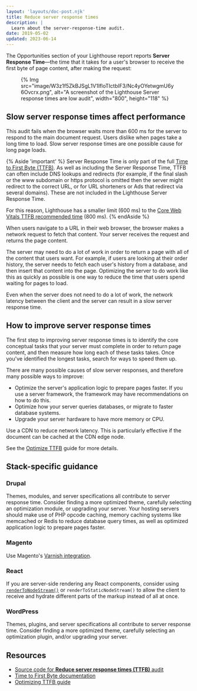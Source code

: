 ```yaml
---
layout: 'layouts/doc-post.njk'
title: Reduce server response times
description: |
  Learn about the server-response-time audit.
date: 2019-05-02
updated: 2023-06-14
---
```


The Opportunities section of your Lighthouse report reports **Server Response Time**—the time that it takes for a user's browser to receive the first byte of page content, after making the request:

<figure>
  {% Img src="image/W3z1f5ZkBJSgL1V1IfloTIctbIF3/Nc4yOYetwgmU6y6Ovcrx.png", alt="A screenshot of the Lighthouse Server response times are low audit", width="800", height="118" %}
</figure>

## Slow server response times affect performance

This audit fails when the browser waits more than 600&nbsp;ms for the server to respond to the main document request. Users dislike when pages take a long time to load. Slow server response times are one possible cause for long page loads.

{% Aside 'important' %}
Server Response Time is only part of the full [Time to First Byte (TTFB)](https://web.dev/ttfb/). As well as including the Server Response Time, TTFB can often include DNS lookups and redirects (for example, if the final slash or the www subdomain or https protocol is omitted then the server might redirect to the correct URL, or for URL shorteners or Ads that redirect via several domains). These are not included in the Lighthouse Server Response Time.

For this reason, Lighthouse has a smaller limit (600&nbsp;ms) to the [Core Web Vitals TTFB recommended time](https://web.dev/ttfb/#what-is-a-good-ttfb-score) (800&nbsp;ms).
{% endAside %}

When users navigate to a URL in their web browser, the browser makes a network request to fetch that content. Your server receives the request and returns the page content.

The server may need to do a lot of work in order to return a page with all of the content that users want. For example, if users are looking at their order history, the server needs to fetch each user's history from a database, and then insert that content into the page. Optimizing the server to do work like this as quickly as possible is one way to reduce the time that users spend waiting for pages to load.

Even when the server does not need to do a lot of work, the network latency between the client and the server can result in a slow server response time.

## How to improve server response times

The first step to improving server response times is to identify the core conceptual tasks that your server must complete in order to return page content, and then measure how long each of these tasks takes. Once you've identified the longest tasks, search for ways to speed them up.

There are many possible causes of slow server responses, and therefore many possible ways to improve:

- Optimize the server's application logic to prepare pages faster. If you use a server framework, the framework may have recommendations on how to do this.
- Optimize how your server queries databases, or migrate to faster database systems.
- Upgrade your server hardware to have more memory or CPU.

Use a CDN to reduce network latency. This is particularly effective if the document can be cached at the CDN edge node.

See the [Optimize TTFB](https://web.dev/optimize-ttfb/) guide for more details.

## Stack-specific guidance

### Drupal

Themes, modules, and server specifications all contribute to server response time. Consider finding a more optimized theme, carefully selecting an optimization module, or upgrading your server. Your hosting servers should make use of PHP opcode caching, memory caching systems like memcached or Redis to reduce database query times, as well as optimized application logic to prepare pages faster.

### Magento

Use Magento's [Varnish integration](https://devdocs.magento.com/guides/v2.3/config-guide/varnish/config-varnish.html).

### React

If you are server-side rendering any React components, consider using [`renderToNodeStream()`](https://reactjs.org/docs/react-dom-server.html#rendertonodestream) or `renderToStaticNodeStream()` to allow the client to receive and hydrate different parts of the markup instead of all at once.

### WordPress

Themes, plugins, and server specifications all contribute to server response time. Consider finding a more optimized theme, carefully selecting an optimization plugin, and/or upgrading your server.

## Resources

- [Source code for **Reduce server response times (TTFB)** audit](https://github.com/GoogleChrome/lighthouse/blob/main/core/audits/server-response-time.js)
- [Time to First Byte documentation](https://web.dev/ttfb/)
- [Optimizing TTFB guide](https://web.dev/optimize-ttfb/)
